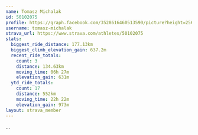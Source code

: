 ```yaml
---
name: Tomasz Michalak
id: 50102075
profile: https://graph.facebook.com/3528616460513590/picture?height=256&width=256
username: tomasz-michalak
strava_url: https://www.strava.com/athletes/50102075
stats:
  biggest_ride_distance: 177.13km
  biggest_climb_elevation_gain: 637.2m
  recent_ride_totals:
    count: 3
    distance: 134.63km
    moving_time: 06h 27m
    elevation_gain: 631m
  ytd_ride_totals:
    count: 17
    distance: 552km
    moving_time: 22h 22m
    elevation_gain: 973m
layout: strava_member
--- 
```

...
